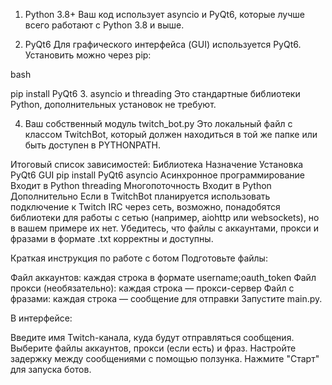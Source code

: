 1. Python 3.8+
Ваш код использует asyncio и PyQt6, которые лучше всего работают с Python 3.8 и выше.

2. PyQt6
Для графического интерфейса (GUI) используется PyQt6. Установить можно через pip:

bash

pip install PyQt6
3. asyncio и threading
Это стандартные библиотеки Python, дополнительных установок не требуют.

4. Ваш собственный модуль twitch_bot.py
Это локальный файл с классом TwitchBot, который должен находиться в той же папке или быть доступен в PYTHONPATH.

Итоговый список зависимостей:
Библиотека	Назначение	Установка
PyQt6	GUI	pip install PyQt6
asyncio	Асинхронное программирование	Входит в Python
threading	Многопоточность	Входит в Python
Дополнительно
Если в TwitchBot планируется использовать подключение к Twitch IRC через сеть, возможно, понадобятся библиотеки для работы с сетью (например, aiohttp или websockets), но в вашем примере их нет.
Убедитесь, что файлы с аккаунтами, прокси и фразами в формате .txt корректны и доступны.

Краткая инструкция по работе с ботом
Подготовьте файлы:

Файл аккаунтов: каждая строка в формате username;oauth_token
Файл прокси (необязательно): каждая строка — прокси-сервер
Файл с фразами: каждая строка — сообщение для отправки
Запустите main.py.

В интерфейсе:

Введите имя Twitch-канала, куда будут отправляться сообщения.
Выберите файлы аккаунтов, прокси (если есть) и фраз.
Настройте задержку между сообщениями с помощью ползунка.
Нажмите "Старт" для запуска ботов.
